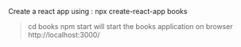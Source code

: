 Create a react app using : npx create-react-app books
> cd books
> npm start will start the books application on browser http://localhost:3000/
